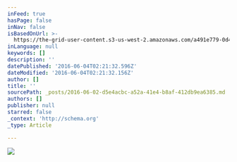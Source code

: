 ```yaml
---
inFeed: true
hasPage: false
inNav: false
isBasedOnUrl: >-
  https://the-grid-user-content.s3-us-west-2.amazonaws.com/a491e779-0d4d-4196-8766-d2789e2b38dd.jpg
inLanguage: null
keywords: []
description: ''
datePublished: '2016-06-04T02:21:32.596Z'
dateModified: '2016-06-04T02:21:32.156Z'
author: []
title: ''
sourcePath: _posts/2016-06-02-d5e4acbc-a52a-41e4-b8af-412db9ea6385.md
authors: []
publisher: null
starred: false
_context: 'http://schema.org'
_type: Article

---
```

![](https://the-grid-user-content.s3-us-west-2.amazonaws.com/a491e779-0d4d-4196-8766-d2789e2b38dd.jpg)